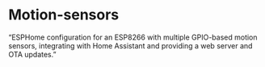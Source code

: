 # Motion-sensors
“ESPHome configuration for an ESP8266 with multiple GPIO-based motion sensors, integrating with Home Assistant and providing a web server and OTA updates.”
